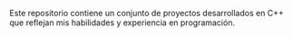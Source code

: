 Este repositorio contiene un conjunto de proyectos desarrollados en C++ que reflejan mis habilidades y experiencia en programación.